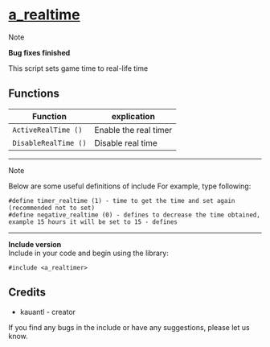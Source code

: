 # [a_realtime](https://github.com/kauantltrindade/a_realtime)

> [!NOTE]
> **Bug fixes finished**

This script sets game time to real-life time

## Functions

| Function                           | explication   |
| ---------------------------------- | ------------- |
| `ActiveRealTime ()`     |  Enable the real timer   |
| `DisableRealTime ()`    |    Disable real time     |

***

> [!NOTE]  
> Below are some useful definitions of include
> For example, type following:
> ```pawn
> #define timer_realtime (1) - time to get the time and set again (recommended not to set)
> #define negative_realtime (0) - defines to decrease the time obtained, example 15 hours it will be set to 15 - defines
> ```

***

**Include version**  
Include in your code and begin using the library:
```pawn
#include <a_realtimer>
```

## Credits
* kauantl - creator

If you find any bugs in the include or have any suggestions, please let us know.
